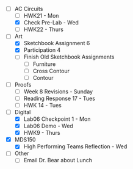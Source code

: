 - [ ] AC Circuits
	- [ ] HWK21 - Mon
	- [x] Check Pre-Lab - Wed
	- [ ] HWK22 - Thurs
- [ ] Art
	- [x] Sketchbook Assignment 6
	- [x] Participation 4
	- [ ] Finish Old Sketchbook Assignments
		- [ ] Furniture 
		- [ ] Cross Contour
		- [ ] Contour
- [ ] Proofs
	- [ ] Week 8 Revisions - Sunday
	- [ ] Reading Response 17 - Tues
	- [ ] HWK 14 - Tues
- [ ] Digital
	- [x] Lab06 Checkpoint 1 - Mon
	- [x] Lab06 Demo - Wed
	- [x] HWK9 - Thurs
- [x] MDS150
	- [x] High Performing Teams Reflection - Wed
- [ ] Other
	- [ ] Email Dr. Bear about Lunch